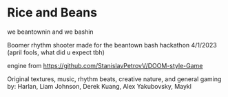 # Rice and Beans
we beantownin and we bashin

Boomer rhythm shooter made for the beantown bash hackathon 4/1/2023
(april fools, what did u expect tbh)

engine from https://github.com/StanislavPetrovV/DOOM-style-Game 


Original textures, music, rhythm beats, creative nature, and general gaming by:
  Harlan, Liam
  Johnson, Derek
  Kuang, Alex
  Yakubovsky, Maykl
